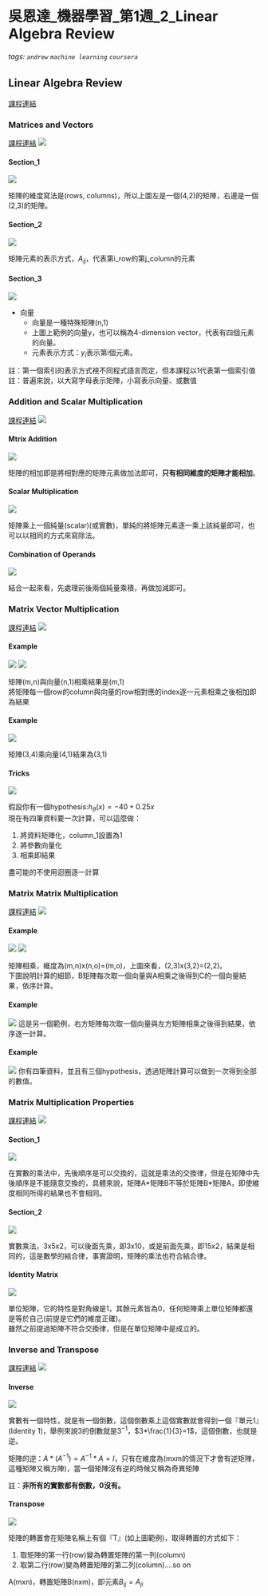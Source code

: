 # 吳恩達_機器學習_第1週_2_Linear Algebra Review
###### tags: `andrew` `machine learning` `coursera`
## Linear Algebra Review
[課程連結](https://www.coursera.org/learn/machine-learning/home/week/1)
### Matrices and Vectors
[課程連結](https://www.coursera.org/learn/machine-learning/lecture/38jIT/matrices-and-vectors)
![](https://i.imgur.com/O9Pt3HQ.png)

#### Section_1
![](https://i.imgur.com/5HGsobN.png)

矩陣的維度寫法是(rows, columns)，所以上圖左是一個(4,2)的矩陣，右邊是一個(2,3)的矩陣。
#### Section_2
![](https://i.imgur.com/e6pKFRP.png)

矩陣元素的表示方式，$A_{ij}$，代表第i_row的第j_column的元素    
#### Section_3
![](https://i.imgur.com/HJtTW8a.png)

* 向量
    * 向量是一種特殊矩陣(n,1)    
    * 上圖上範例的向量y，也可以稱為4-dimension vector，代表有四個元素的向量。    
    * 元素表示方式：$y_i$表示第i個元素。

註：第一個索引的表示方式視不同程式語言而定，但本課程以1代表第一個索引值
註：普遍來說，以大寫字母表示矩陣，小寫表示向量、或數值

### Addition and Scalar Multiplication
[課程連結](https://www.coursera.org/learn/machine-learning/lecture/R4hiJ/addition-and-scalar-multiplication)
![](https://i.imgur.com/WkaVLox.png)

#### Mtrix Addition
![](https://i.imgur.com/P7pK916.png)

矩陣的相加即是將相對應的矩陣元素做加法即可，**只有相同維度的矩陣才能相加**。
#### Scalar Multiplication
![](https://i.imgur.com/Mg0clLK.png)

矩陣乘上一個純量(scalar)(或實數)，單純的將矩陣元素逐一乘上該純量即可，也可以以相同的方式來寫除法。
#### Combination of Operands
![](https://i.imgur.com/sx6s9za.png)

結合一起來看，先處理前後兩個純量乘積，再做加減即可。
### Matrix Vector Multiplication
[課程連結](https://www.coursera.org/learn/machine-learning/lecture/aQDta/matrix-vector-multiplication)
![](https://i.imgur.com/iyBtA1K.png)

#### Example
![](https://i.imgur.com/ADzy9qz.png)
![](https://i.imgur.com/fk5DR5r.png)

矩陣(m,n)與向量(n,1)相乘結果是(m,1)    
將矩陣每一個row的column與向量的row相對應的index逐一元素相乘之後相加即為結果
#### Example
![](https://i.imgur.com/Al2lYFB.png)

矩陣(3,4)乘向量(4,1)結果為(3,1)
#### Tricks
![](https://i.imgur.com/5dLFWgv.png)

假設你有一個hypothesis:$h_\theta(x)=-40+0.25x$    
現在有四筆資料要一次計算，可以這麼做：
1. 將資料矩陣化，column_1設置為1
2. 將參數向量化
3. 相乘即結果

盡可能的不使用迴圈逐一計算
### Matrix Matrix Multiplication
[課程連結](https://www.coursera.org/learn/machine-learning/lecture/dpF1j/matrix-matrix-multiplication)
![](https://i.imgur.com/KbboS4c.png)

#### Example
![](https://i.imgur.com/iMXCZU4.png)
![](https://i.imgur.com/G7ZJ2JZ.png)

矩陣相乘，維度為(m,n)x(n,o)=(m,o)，上圖來看，(2,3)x(3,2)=(2,2)。    
下圖說明計算的細節，B矩陣每次取一個向量與A相乘之後得到C的一個向量結果，依序計算。

#### Example
![](https://i.imgur.com/fKjo1dB.png)
這是另一個範例，右方矩陣每次取一個向量與左方矩陣相乘之後得到結果，依序逐一計算。
#### Example
![](https://i.imgur.com/umXSVv2.png)
你有四筆資料，並且有三個hypothesis，透過矩陣計算可以做到一次得到全部的數值。
### Matrix Multiplication Properties
[課程連結](https://www.coursera.org/learn/machine-learning/lecture/W1LNU/matrix-multiplication-properties)
![](https://i.imgur.com/tGpC7Ac.png)

#### Section_1
![](https://i.imgur.com/i4ik4m3.png)

在實數的乘法中，先後順序是可以交換的，這就是乘法的交換律，但是在矩陣中先後順序是不能隨意交換的，具體來說，矩陣A\*矩陣B不等於矩陣B\*矩陣A，即使維度相同所得的結果也不會相同。
#### Section_2
![](https://i.imgur.com/iSxFPUl.png)

實數乘法，3x5x2，可以後面先乘，即3x10，或是前面先乘，即15x2，結果是相同的，這是數學的結合律，事實證明，矩陣的乘法也符合結合律。
#### Identity Matrix
![](https://i.imgur.com/KOKXyBm.png)

單位矩陣，它的特性是對角線是1，其餘元素皆為0，任何矩陣乘上單位矩陣都還是等於自己(前提是它們的維度正確)。    
雖然之前提過矩陣不符合交換律，但是在單位矩陣中是成立的。

### Inverse and Transpose
[課程連結](https://www.coursera.org/learn/machine-learning/lecture/FuSWY/inverse-and-transpose)
![](https://i.imgur.com/THWojhg.png)

#### Inverse
![](https://i.imgur.com/sI7wkxn.png)

實數有一個特性，就是有一個倒數，這個倒數乘上這個實數就會得到一個『單元1』(Identity 1)，舉例來說3的倒數就是$3^{-1}$，$3*\frac{1}{3}=1$，這個倒數，也就是逆。    

矩陣的逆：$A*(A^{-1})=A^{-1}*A=I$，只有在維度為(mxm的情況下才會有逆矩陣，這種矩陣又稱方陣)，當一個矩陣沒有逆的時候又稱為奇異矩陣
 
註：**非所有的實數都有倒數，0沒有。**
#### Transpose
![](https://i.imgur.com/FifjfC4.png)

矩陣的轉置會在矩陣名稱上有個『T』(如上圖範例)，取得轉置的方式如下：
1. 取矩陣的第一行(row)變為轉置矩陣的第一列(column)
2. 取第二行(row)變為轉置矩陣的第二列(column)....so on

A(mxn)，轉置矩陣B(nxm)，即元素$B_{ij}=A_{ji}$
